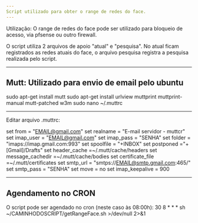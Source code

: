 ```yaml
---
Script utilizado para obter o range de redes do face.
---
```


Utilização: O range de redes do face pode ser utilizado
para bloqueio de acesso, via pfsense ou outro firewall.

O script utiliza 2 arquivos de apoio "atual" e "pesquisa". No atual ficam registrados as redes atuais do face, o arquivo pesquisa registra a pesquisa realizada pelo script.

---
Mutt: Utilizado para envio de email pelo ubuntu
---

sudo apt-get install mutt
sudo apt-get install urlview muttprint muttprint-manual mutt-patched w3m
sudo nano ~/.muttrc

---
Editar arquivo .muttrc:

set from = "EMAIL@gmail.com"
set realname = "E-mail servidor - muttcr"
set imap_user = "EMAIL@gmail.com"
set imap_pass = "SENHA"
set folder = "imaps://imap.gmail.com:993"
set spoolfile = "+INBOX"
set postponed ="+[Gmail]/Drafts"
set header_cache =~/.mutt/cache/headers
set message_cachedir =~/.mutt/cache/bodies
set certificate_file =~/.mutt/certificates
set smtp_url = "smtps://EMAIL@smtp.gmail.com:465/"
set smtp_pass = "SENHA"
set move = no set imap_keepalive = 900


---
Agendamento no CRON
---
O script pode ser agendado no cron (neste caso às 08:00h):
30 8 * * * sh ~/CAMINHODOSCRIPT/getRangeFace.sh >/dev/null 2>&1
